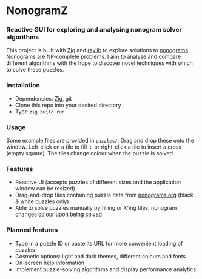 # NonogramZ
### Reactive GUI for exploring and analysing nonogram solver algorithms

This project is built with [Zig](https://ziglang.org) and [raylib](https://www.raylib.com) to explore solutions to [nonograms](https://en.wikipedia.org/wiki/Nonogram). Nonograms are NP-complete problems. I aim to analyse and compare different algorithms with the hope to discover novel techniques with which to solve these puzzles.

### Installation
- Dependencies: [Zig](https://ziglang.org/download/), git
- Clone this repo into your desired directory
- Type `zig build run`

### Usage
Some example files are provided in `puzzles/`. Drag and drop these onto the window. Left-click on a tile to fill it, or right-click a tile to insert a cross (empty square). The tiles change colour when the puzzle is solved.

### Features
- Reactive UI (accepts puzzles of different sizes and the application window can be resized)
- Drag-and-drop files containing puzzle data from [nonograms.org](https://www.nonograms.org/) (black & white puzzles only)
- Able to solve puzzles manually by filling or X'ing tiles; nonogram changes colour upon being solved

### Planned features
- Type in a puzzle ID or paste its URL for more convenient loading of puzzles
- Cosmetic options: light and dark themes, different colours and fonts
- On-screen help information
- Implement puzzle-solving algorithms and display performance analytics